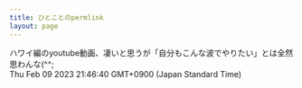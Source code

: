 ```yaml
---
title: ひとことのpermlink
layout: page
---
```

<div class="box" dt="1675946800751">
  ハワイ編のyoutube動画、凄いと思うが「自分もこんな波でやりたい」とは全然思わんな(^^;
  <div class="content is-small">Thu Feb 09 2023 21:46:40 GMT+0900 (Japan Standard Time)</div>
</div>